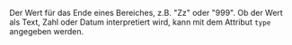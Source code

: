 Der Wert für das Ende eines Bereiches, z.B. "Zz" oder "999". Ob der Wert als
Text, Zahl oder Datum interpretiert wird, kann mit dem Attribut `type`
angegeben werden.